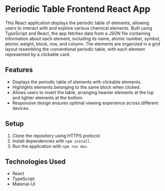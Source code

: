 # Periodic Table Frontend React App

This React application displays the periodic table of elements, allowing users to interact with and explore various chemical elements. Built using TypeScript and React, the app fetches data from a JSON file containing information about each element, including its name, atomic number, symbol, atomic weight, block, row, and column. The elements are organized in a grid layout resembling the conventional periodic table, with each element represented by a clickable card.

## Features

- Displays the periodic table of elements with clickable elements.
- Highlights elements belonging to the same block when clicked.
- Allows users to invert the table, arranging heavier elements at the top and lighter elements at the bottom.
- Responsive design ensures optimal viewing experience across different devices.

## Setup

1. Clone the repository using HTTPS protocol.
2. Install dependencies with `npm install`.
3. Run the application with `npm run dev`.

## Technologies Used

- React
- TypeScript
- Material-UI
